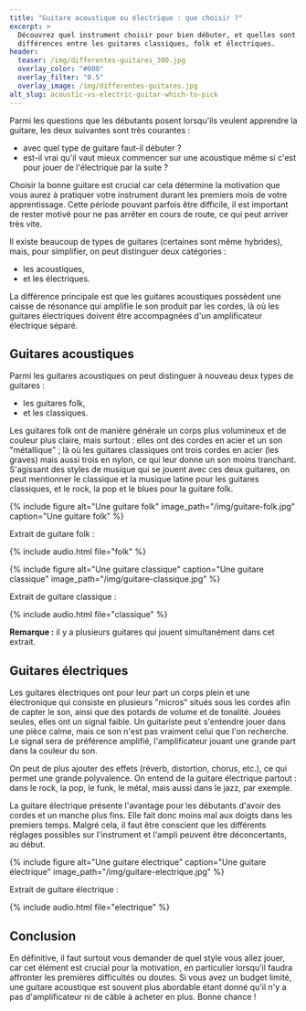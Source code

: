 ```yaml
---
title: "Guitare acoustique ou électrique : que choisir ?"
excerpt: >
  Découvrez quel instrument choisir pour bien débuter, et quelles sont les
  différences entre les guitares classiques, folk et électriques.
header:
  teaser: /img/differentes-guitares_300.jpg
  overlay_color: "#000"
  overlay_filter: "0.5"
  overlay_image: /img/differentes-guitares.jpg
alt_slug: acoustic-vs-electric-guitar-which-to-pick
---
```


Parmi les questions que les débutants posent lorsqu'ils veulent apprendre la 
guitare, les deux suivantes sont très courantes :

- avec quel type de guitare faut-il débuter ?
- est-il vrai qu'il vaut mieux commencer sur une acoustique même si c'est pour 
jouer de l'électrique par la suite ?

Choisir la bonne guitare est crucial car cela détermine la motivation que vous 
aurez à pratiquer votre instrument durant les premiers mois de votre 
apprentissage. Cette période pouvant parfois être difficile, il est important 
de rester motivé pour ne pas arrêter en cours de route, ce qui peut arriver 
très vite.

Il existe beaucoup de types de guitares (certaines sont même hybrides), mais, 
pour simplifier, on peut distinguer deux catégories :

- les acoustiques,
- et les électriques.

La différence principale est que les guitares acoustiques possèdent une caisse 
de résonance qui amplifie le son produit par les cordes, là où les guitares 
électriques doivent être accompagnées d'un amplificateur électrique séparé.

## Guitares acoustiques

Parmi les guitares acoustiques on peut distinguer à nouveau deux types de 
guitares :

- les guitares folk,
- et les classiques.

Les guitares folk ont de manière générale un corps plus volumineux et de 
couleur plus claire, mais surtout : elles ont des cordes en acier et un son 
"métallique" ; là où les guitares classiques ont trois cordes en acier (les 
graves) mais aussi trois en nylon, ce qui leur donne un son moins tranchant. 
S'agissant des styles de musique qui se jouent avec ces deux guitares, on peut 
mentionner le classique et la musique latine pour les guitares classiques, et 
le rock, la pop et le blues pour la guitare folk.

{% include figure alt="Une guitare folk" image_path="/img/guitare-folk.jpg"
caption="Une guitare folk" %}

Extrait de guitare folk :

{% include audio.html file="folk" %}

{% include figure alt="Une guitare classique" caption="Une guitare classique"
image_path="/img/guitare-classique.jpg" %}

Extrait de guitare classique :

{% include audio.html file="classique" %}

**Remarque :** il y a plusieurs guitares qui jouent simultanément dans cet 
extrait.

## Guitares électriques

Les guitares électriques ont pour leur part un corps plein et une électronique 
qui consiste en plusieurs "micros" situés sous les cordes afin de capter le 
son, ainsi que des potards de volume et de tonalité. Jouées seules, elles ont 
un signal faible. Un guitariste peut s'entendre jouer dans une pièce calme, 
mais ce son n'est pas vraiment celui que l'on recherche. Le signal sera de 
préférence amplifié, l'amplificateur jouant une grande part dans la couleur du 
son.

On peut de plus ajouter des effets (réverb, distortion, chorus, etc.), ce qui 
permet une grande polyvalence. On entend de la guitare électrique partout : 
dans le rock, la pop, le funk, le métal, mais aussi dans le jazz, par exemple.

La guitare électrique présente l'avantage pour les débutants d'avoir des cordes 
et un manche plus fins. Elle fait donc moins mal aux doigts dans les premiers 
temps. Malgré cela, il faut être conscient que les différents réglages 
possibles sur l'instrument et l'ampli peuvent être déconcertants, au début.

{% include figure alt="Une guitare électrique" caption="Une guitare électrique"
image_path="/img/guitare-electrique.jpg" %}

Extrait de guitare électrique :

{% include audio.html file="electrique" %}

## Conclusion

En définitive, il faut surtout vous demander de quel style vous allez jouer, 
car cet élément est crucial pour la motivation, en particulier lorsqu'il faudra 
affronter les premières difficultés ou doutes. Si vous avez un budget limité, 
une guitare acoustique est souvent plus abordable étant donné qu'il n'y a pas 
d'amplificateur ni de câble à acheter en plus. Bonne chance !
